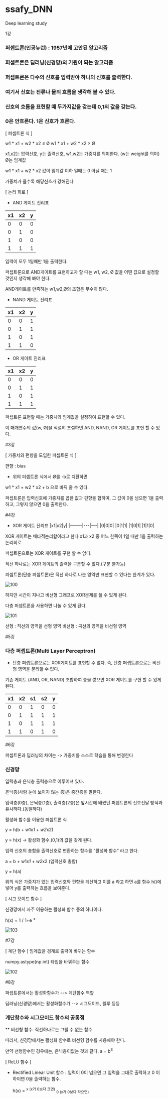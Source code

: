 # ssafy_DNN
Deep learning study

1강

### 퍼셉트론(인공뉴런) : 1957년에 고안된 알고리즘

### 퍼셉트론은 딥러닝(신경망)의 기원이 되는 알고리즘

### 퍼셉트론은 다수의 신호를 입력받아 하나의 신호를 출력한다.

### 여기서 신호는 전류나 물의 흐름을 생각해 볼 수 있다.

### 신호의 흐름을 표현할 때 두가지값을 갖는데 0,1의 값을 갖는다.
### 0은 안흐른다. 1은 신호가 흐른다.

[ 퍼셉트론 식 ]

w1 * x1 + w2 * x2 ≤  Ø
w1 * x1 + w2 * x2  > Ø

x1,x2는 압력신호, y는 출력신호, w1,w2는 가중치를 의미한다.
(w는 weight를 의미) Ø는 임계값

w1 * x1 + w2 * x2 값이 임계값 이하 일때는 0
아닐 때는 1

가중치가 클수록 해당신호가 강해진다

[ 논리 회로 ]

 * AND 게이트 진리표
 
|x1|x2|y|
|---|---|---|
|0|0|0|
|0|1|0|
|1|0|0|
|1|1|1|

입력이 모두 1일때만 1을 출력한다.

퍼셉트론으로 AND게이트를 표현하고자 할 때는 w1, w2, Ø 값을 어떤 값으로 설정할 것인지 생각해 봐야 한다.

AND게이트를 만족하는 w1,w2,Ø의 조합은 무수히 많다.

 * NAND 게이트 진리표
 
|x1|x2|y|
|---|---|---|
|0|0|1|
|0|1|1|
|1|0|1|
|1|1|0|

 * OR 게이트 진리표
 
|x1|x2|y|
|---|---|---|
|0|0|0|
|0|1|1|
|1|0|1|
|1|1|1|

퍼셉트론 표현할 때는 가중치와 임계값을 설정하여 표현할 수 있다.

이 매개변수의 값(w, Ø)을 적절히 조절하면 AND, NAND, OR 게이트를 표현 할 수 있다.



#3강

[ 가중치와 편향을 도입한 퍼셉트론 식 ]

편향 : bias

 * 위의 퍼셉트론 식에서 Ø를 -b로 치환하면

w1 * x1 + w2 * x2 + b  으로 바꿔 줄 수 있다.

퍼셉트론은 입력신호에 가중치를 곱한 값과 편향을 합하여, 그 값이 0을 넘으면 1을 출력하고, 그렇지 않으면 0을 출력한다.


#4강

 * XOR 게이트 진리표
|x1|x2|y|
|------|---|---|
|0|0|0|
|0|1|1|
|1|0|1|
|1|1|0|
 
 XOR 게이트는 배타적논리합이라고 한다
 x1과 x2 중 어느 한쪽이 1일 때만 1을 출력하는 논리회로
 
 퍼셉트론으로는 XOR 게이트를 구현 할 수 없다.
 
 직선 하나로는 XOR 게이트의 출력을 구분할 수 없다.(구분 불가능)
 
 퍼셉트론(단층 퍼셉트론)은 직선 하나로 나눈 영역만 표현할 수 있다는 한계가 있다.
 
 
 ![100](/img/100.jpg)
 
 
 
 하지만 시간이 지나고 비선형 그래프로 XOR문제를 풀 수 있게 된다.
 
 다층 퍼셉트론을 사용하면 나눌 수 있게 된다.
 
 ![101](/img/101.png)
 
 
 
 선형  : 직선의 영역을 선형 영역
 비선형 : 곡선의 영역을 비선형 영역
 
 
#5강
 
 ### 다층 퍼셉트론(Multi Layer Perceptron)
 
 * 단층 퍼셉트론으로는 XOR게이트를 표현할 수 없다.
   즉, 단층 퍼셉트론으로는 비선형 영역을 분리할 수 없다.
 
 기존 게이트 (AND, OR, NAND) 조합하여 층을 쌓으면 XOR 게이트를 구현 할 수 있게 된다.
 
|x1|x2|s1|s2|y|
|---|---|---|---|---|
|0|0|1|0|0|
|0|1|1|1|1|
|1|0|1|1|1|
|1|1|0|1|0|


 
 
#6강

퍼셉트론과 딥러닝의 차이는 -> 가중치를 스스로 학습을 통해 변경한다


### 신경망

입력층과 은닉층 출력층으로 이루어져 있다.

은닉층(사람 눈에 보이지 않는 층)은 중간층을 말한다.

입력층(0층), 은닉층(1층), 출력층(2층)은 앞시간에 배웠던 퍼셉트론의 신호전달 방식과 유사하다.(동일하다)
 
활성화 함수를 이용한 퍼셉트론 식

y = h(b + w1*x1 + w2*x2)

y = h(x) -> 활성화 함수.(0,1)의 값을 갖게 된다.

입력 신호의 총합을 출력신호로 변환하는 함수를 "활성화 함수" 라고 한다.

a = b + w1*x1 + w2*x2 (입력신호 총합)

y = h(a)

위의 식은 가중치가 있는 입력신호와 편향을 계산하고 이를 a 라고 하면 a를 함수 h()에 넣어 y를 출력하는 흐름을 보여준다.


[ 시그 모이드 함수 ]

신경망에서 자주 이용하는 활성화 함수 중의 하나이다.

h(x) = 1 / 1+e<sup>-x</sup>

![103](/img/103.png)


#7강

[ 계단 함수 ]
임계값을 경계로 출력이 바뀌는 함수

numpy.astype(np.int) 타입을 바꿔주는 함수.

![102](/img/102.png)



#8강

퍼셉트론에서는 활성화함수가 --> 계단함수 역할

딥러닝(신경망)에서는 활성화함수가 --> 시그모이드, 렐루 등등


### 계단함수와 시그모이드 함수의 공통점
 ** 비선형 함수: 직선하나로는 그릴 수 없는 함수
 
 따라서, 신경망에서는 활성화 함수로 비선형 함수를 사용해야 한다.
 
 만약 선형함수인 경우에는, 은닉층이없는 것과 같다. a = b<sup>3</sup>
 



[ ReLU 함수 ]

 - Rectified Linear Unit 함수 : 입력이 0이 넘으면 그 입력을 그대로 출력하고 0 이하이면 0을 출력하는 함수.
 
     h(x) = <sup>x (x가 0보다 크면)</sup> <sub>0 (x가 0보다 작으면)</sub>


